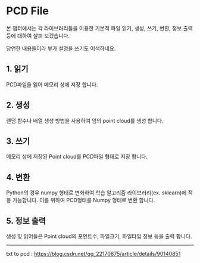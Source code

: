 # PCD File 


본 챕터에서는 각 라이브러리들을 이용한 기본적 파일 읽기, 생성, 쓰기, 변환, 정보 출력 등에 대하여 살펴 보겠습니다. 


당연한 내용들이라 부가 설명을 쓰기도 어색하네요. 

## 1. 읽기 

PCD파일을 읽어 메모리 상에 저장 합니다. 


## 2. 생성 

랜덤 함수나 배열 생성 방법을 사용하여 임의 point cloud를 생성 합니다. 


## 3. 쓰기 


메모리 상에 저장된 Point cloud를 PCD파일 형태로 저장 합니다. 


## 4. 변환 

Python의 경우 numpy 형태로 변화하여 학습 알고리즘 라이브러리(ex. sklearn)에 적용 가능합니다. 이를 위하여 PCD형태를 Numpy 형태로 변환 합니다. 

## 5. 정보 출력 


생성 및 읽어들은 Point cloud의 포인트수, 파일크기, 파일타입 정보 등을 출력 합니다. 

---

txt to pcd : https://blog.csdn.net/qq_22170875/article/details/90140851
